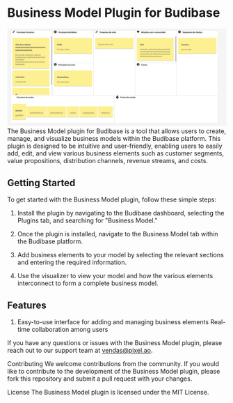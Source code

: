 # Business Model Plugin for Budibase
<img src="https://github.com/edsonpixel/budibase-businessmodel/blob/main/images/capa.png" />
The Business Model plugin for Budibase is a tool that allows users to create, manage, and visualize business models within the Budibase platform. This plugin is designed to be intuitive and user-friendly, enabling users to easily add, edit, and view various business elements such as customer segments, value propositions, distribution channels, revenue streams, and costs.

## Getting Started
To get started with the Business Model plugin, follow these simple steps:
1. Install the plugin by navigating to the Budibase dashboard, selecting the Plugins tab, and  searching for "Business Model."

2. Once the plugin is installed, navigate to the Business Model tab within the Budibase platform.
3. Add business elements to your model by selecting the relevant sections and entering the required information.

4. Use the visualizer to view your model and how the various elements interconnect to form a complete business model.

## Features
1. Easy-to-use interface for adding and managing business elements
Real-time collaboration among users

If you have any questions or issues with the Business Model plugin, please reach out to our support team at vendas@pixel.ao.

Contributing
We welcome contributions from the community. If you would like to contribute to the development of the Business Model plugin, please fork this repository and submit a pull request with your changes.

License
The Business Model plugin is licensed under the MIT License.